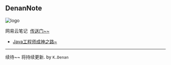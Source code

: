 ## DenanNote

![logo](http://note.youdao.com/yws/api/personal/file/32724C09CD5845778000F55C05E58FEE?method=download&shareKey=effd1a681e3bf131455b5365fe3a3ce2)

网易云笔记  [传送门~~](http://note.youdao.com/noteshare?id=42802a047c1ec57a747b331695f4fb06)

- [Java工程师成神之路~](http://note.youdao.com/noteshare?id=3067891e061ff598f677ff7c5a22a820&sub=C3E1B294DDD14E7D8EEE3DFE73D5C051)

---
   续待~~ 将持续更新. by `K.Denan` 
